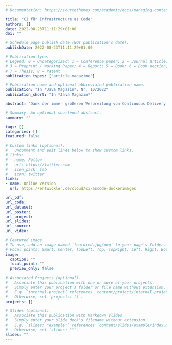 ```yaml
---
# Documentation: https://sourcethemes.com/academic/docs/managing-content/

title: "CI für Infrastructure as Code"
authors: []
date: 2022-08-23T11:11:29+01:00
doi: ""

# Schedule page publish date (NOT publication's date).
publishDate: 2022-08-23T11:11:29+01:00

# Publication type.
# Legend: 0 = Uncategorized; 1 = Conference paper; 2 = Journal article;
# 3 = Preprint / Working Paper; 4 = Report; 5 = Book; 6 = Book section;
# 7 = Thesis; 8 = Patent
publication_types: ["article-magazine"]

# Publication name and optional abbreviated publication name.
publication: "In *Java Magazin*, Nr. 10/2022"
publication_short: "In *Java Magazin*"

abstract: "Dank der immer größeren Verbreitung von Continuous Delivery gewinnt die Automatisierung von Infrastruktur immer mehr an Bedeutung. Die Idee, Infrastruktur mit Hilfe von Quelltexten zu beschreiben, findet immer mehr Anhängerschaft, und daraus ergeben sich neue Herausforderungen für Operations, aber auch für Developer, die mit Infrastruktur in Berührung kommen. Dieser Artikel beschreibt, welchen Herausforderungen Operations und Developer sich bei der Arbeit mit Infrastructure as Code stellen müssen und wie sie aus den Erfahrungen der klassischen Softwareentwicklung lernen können, diese zu meistern. "

# Summary. An optional shortened abstract.
summary: ""

tags: []
categories: []
featured: false

# Custom links (optional).
#   Uncomment and edit lines below to show custom links.
# links:
# - name: Follow
#   url: https://twitter.com
#   icon_pack: fab
#   icon: twitter
links:
- name: Online Version
  url: https://entwickler.de/cloud/ci-ascode-dockerimages

url_pdf:
url_code:
url_dataset:
url_poster:
url_project:
url_slides:
url_source:
url_video:

# Featured image
# To use, add an image named `featured.jpg/png` to your page's folder.
# Focal points: Smart, Center, TopLeft, Top, TopRight, Left, Right, BottomLeft, Bottom, BottomRight.
image:
  caption: ""
  focal_point: ""
  preview_only: false

# Associated Projects (optional).
#   Associate this publication with one or more of your projects.
#   Simply enter your project's folder or file name without extension.
#   E.g. `internal-project` references `content/project/internal-project/index.md`.
#   Otherwise, set `projects: []`.
projects: []

# Slides (optional).
#   Associate this publication with Markdown slides.
#   Simply enter your slide deck's filename without extension.
#   E.g. `slides: "example"` references `content/slides/example/index.md`.
#   Otherwise, set `slides: ""`.
slides: ""
---
```


